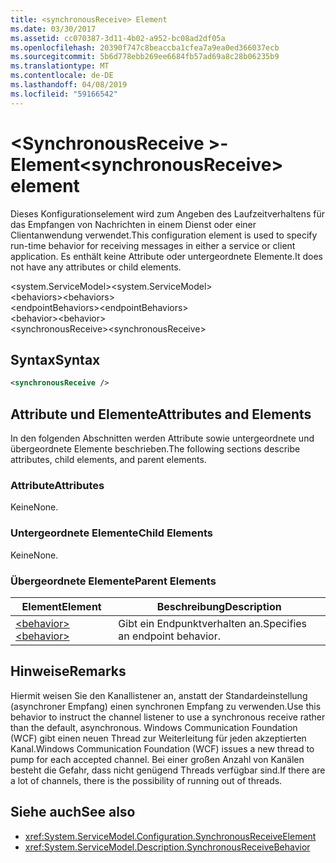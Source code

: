 ```yaml
---
title: <synchronousReceive> Element
ms.date: 03/30/2017
ms.assetid: cc070387-3d11-4b02-a952-bc08ad2df05a
ms.openlocfilehash: 20390f747c8beaccba1cfea7a9ea0ed366037ecb
ms.sourcegitcommit: 5b6d778ebb269ee6684fb57ad69a8c28b06235b9
ms.translationtype: MT
ms.contentlocale: de-DE
ms.lasthandoff: 04/08/2019
ms.locfileid: "59166542"
---
```

# <a name="synchronousreceive-element"></a><span data-ttu-id="3ae34-102">\<SynchronousReceive >-Element</span><span class="sxs-lookup"><span data-stu-id="3ae34-102">\<synchronousReceive> element</span></span>
<span data-ttu-id="3ae34-103">Dieses Konfigurationselement wird zum Angeben des Laufzeitverhaltens für das Empfangen von Nachrichten in einem Dienst oder einer Clientanwendung verwendet.</span><span class="sxs-lookup"><span data-stu-id="3ae34-103">This configuration element is used to specify run-time behavior for receiving messages in either a service or client application.</span></span> <span data-ttu-id="3ae34-104">Es enthält keine Attribute oder untergeordnete Elemente.</span><span class="sxs-lookup"><span data-stu-id="3ae34-104">It does not have any attributes or child elements.</span></span>  
  
 <span data-ttu-id="3ae34-105">\<system.ServiceModel></span><span class="sxs-lookup"><span data-stu-id="3ae34-105">\<system.ServiceModel></span></span>  
<span data-ttu-id="3ae34-106">\<behaviors></span><span class="sxs-lookup"><span data-stu-id="3ae34-106">\<behaviors></span></span>  
<span data-ttu-id="3ae34-107">\<endpointBehaviors></span><span class="sxs-lookup"><span data-stu-id="3ae34-107">\<endpointBehaviors></span></span>  
<span data-ttu-id="3ae34-108">\<behavior></span><span class="sxs-lookup"><span data-stu-id="3ae34-108">\<behavior></span></span>  
<span data-ttu-id="3ae34-109">\<synchronousReceive></span><span class="sxs-lookup"><span data-stu-id="3ae34-109">\<synchronousReceive></span></span>  
  
## <a name="syntax"></a><span data-ttu-id="3ae34-110">Syntax</span><span class="sxs-lookup"><span data-stu-id="3ae34-110">Syntax</span></span>  
  
```xml  
<synchronousReceive />
```  
  
## <a name="attributes-and-elements"></a><span data-ttu-id="3ae34-111">Attribute und Elemente</span><span class="sxs-lookup"><span data-stu-id="3ae34-111">Attributes and Elements</span></span>  
 <span data-ttu-id="3ae34-112">In den folgenden Abschnitten werden Attribute sowie untergeordnete und übergeordnete Elemente beschrieben.</span><span class="sxs-lookup"><span data-stu-id="3ae34-112">The following sections describe attributes, child elements, and parent elements.</span></span>  
  
### <a name="attributes"></a><span data-ttu-id="3ae34-113">Attribute</span><span class="sxs-lookup"><span data-stu-id="3ae34-113">Attributes</span></span>  
 <span data-ttu-id="3ae34-114">Keine</span><span class="sxs-lookup"><span data-stu-id="3ae34-114">None.</span></span>  
  
### <a name="child-elements"></a><span data-ttu-id="3ae34-115">Untergeordnete Elemente</span><span class="sxs-lookup"><span data-stu-id="3ae34-115">Child Elements</span></span>  
 <span data-ttu-id="3ae34-116">Keine</span><span class="sxs-lookup"><span data-stu-id="3ae34-116">None.</span></span>  
  
### <a name="parent-elements"></a><span data-ttu-id="3ae34-117">Übergeordnete Elemente</span><span class="sxs-lookup"><span data-stu-id="3ae34-117">Parent Elements</span></span>  
  
|<span data-ttu-id="3ae34-118">Element</span><span class="sxs-lookup"><span data-stu-id="3ae34-118">Element</span></span>|<span data-ttu-id="3ae34-119">Beschreibung</span><span class="sxs-lookup"><span data-stu-id="3ae34-119">Description</span></span>|  
|-------------|-----------------|  
|[<span data-ttu-id="3ae34-120">\<behavior></span><span class="sxs-lookup"><span data-stu-id="3ae34-120">\<behavior></span></span>](../../../../../docs/framework/configure-apps/file-schema/wcf/behavior-of-endpointbehaviors.md)|<span data-ttu-id="3ae34-121">Gibt ein Endpunktverhalten an.</span><span class="sxs-lookup"><span data-stu-id="3ae34-121">Specifies an endpoint behavior.</span></span>|  
  
## <a name="remarks"></a><span data-ttu-id="3ae34-122">Hinweise</span><span class="sxs-lookup"><span data-stu-id="3ae34-122">Remarks</span></span>  
 <span data-ttu-id="3ae34-123">Hiermit weisen Sie den Kanallistener an, anstatt der Standardeinstellung (asynchroner Empfang) einen synchronen Empfang zu verwenden.</span><span class="sxs-lookup"><span data-stu-id="3ae34-123">Use this behavior to instruct the channel listener to use a synchronous receive rather than the default, asynchronous.</span></span> <span data-ttu-id="3ae34-124">Windows Communication Foundation (WCF) gibt einen neuen Thread zur Weiterleitung für jeden akzeptierten Kanal.</span><span class="sxs-lookup"><span data-stu-id="3ae34-124">Windows Communication Foundation (WCF) issues a new thread to pump for each accepted channel.</span></span> <span data-ttu-id="3ae34-125">Bei einer großen Anzahl von Kanälen besteht die Gefahr, dass nicht genügend Threads verfügbar sind.</span><span class="sxs-lookup"><span data-stu-id="3ae34-125">If there are a lot of channels, there is the possibility of running out of threads.</span></span>  
  
## <a name="see-also"></a><span data-ttu-id="3ae34-126">Siehe auch</span><span class="sxs-lookup"><span data-stu-id="3ae34-126">See also</span></span>

- <xref:System.ServiceModel.Configuration.SynchronousReceiveElement>
- <xref:System.ServiceModel.Description.SynchronousReceiveBehavior>
